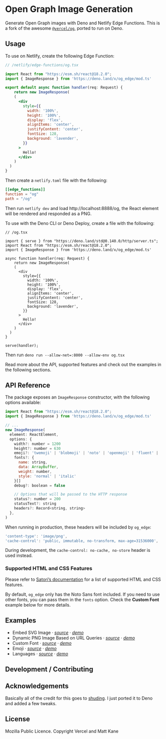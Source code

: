 # Open Graph Image Generation

Generate Open Graph images with Deno and Netlify Edge Functions. This is a fork
of the awesome [`@vercel/og`](https://www.npmjs.com/package/@vercel/og), ported to run on Deno.

## Usage

To use on Netlify, create the following Edge Function:

```jsx
// /netlify/edge-functions/og.tsx

import React from "https://esm.sh/react@18.2.0";
import { ImageResponse } from 'https://deno.land/x/og_edge/mod.ts'

export default async function handler(req: Request) {
    return new ImageResponse(
    (
      <div
        style={{
          width: '100%',
          height: '100%',
          display: 'flex',
          alignItems: 'center',
          justifyContent: 'center',
          fontSize: 128,
          background: 'lavender',
        }}
      >
        Hello!
      </div>
    )
  )
}
```

Then create a `netlify.toml` file with the following:

```toml
[[edge_functions]]
function = "og"
path = "/og"
```

Then run `netlify dev` and load http://localhost:8888/og, the React element will be
rendered and responded as a PNG.

To use with the Deno CLI or Deno Deploy, create a file with the following:

```tsx
// /og.tsx

import { serve } from "https://deno.land/std@0.140.0/http/server.ts";
import React from "https://esm.sh/react@18.2.0";
import { ImageResponse } from 'https://deno.land/x/og_edge/mod.ts'

async function handler(req: Request) {
    return new ImageResponse(
    (
      <div
        style={{
          width: '100%',
          height: '100%',
          display: 'flex',
          alignItems: 'center',
          justifyContent: 'center',
          fontSize: 128,
          background: 'lavender',
        }}
      >
        Hello!
      </div>
    )
  )
}

serve(handler);

```
Then run `deno run --allow-net=:8000 --allow-env og.tsx` 


Read more about the API, supported features and check out the examples in the
following sections.

## API Reference

The package exposes an `ImageResponse` constructor, with the following options
available:

```jsx
import React from "https://esm.sh/react@18.2.0";
import { ImageResponse } from 'https://deno.land/x/og_edge/mod.ts'

// ...
new ImageResponse(
  element: ReactElement,
  options: {
    width?: number = 1200
    height?: number = 630
    emoji?: 'twemoji' | 'blobmoji' | 'noto' | 'openmoji' | 'fluent' | 'fluentFlat' = 'twemoji',
    fonts?: {
      name: string,
      data: ArrayBuffer,
      weight: number,
      style: 'normal' | 'italic'
    }[]
    debug?: boolean = false

    // Options that will be passed to the HTTP response
    status?: number = 200
    statusText?: string
    headers?: Record<string, string>
  },
)
```

When running in production, these headers will be included by `og_edge`:

```jsx
'content-type': 'image/png',
'cache-control': 'public, immutable, no-transform, max-age=31536000',
```

During development, the `cache-control: no-cache, no-store` header is used
instead.

### Supported HTML and CSS Features

Please refer to
[Satori’s documentation](https://github.com/vercel/satori#documentation) for a
list of supported HTML and CSS features.

By default, `og_edge` only has the Noto Sans font included. If you need to
use other fonts, you can pass them in the `fonts` option. Check the **Custom
Font** example below for more details.

## Examples

- Embed SVG Image · [_source_](/netlify/edge-functions/image-svg.tsx) ·
  [_demo_](https://og-examples.netlify.app/api/image-svg)
- Dynamic PNG Image Based on URL Queries ·
  [_source_](/netlify/edge-functions/dynamic-image.tsx) ·
  [_demo_](https://og-examples.netlify.app/api/dynamic-image?username=ascorbic)
- Custom Font · [_source_](/netlify/edge-functions/custom-font.tsx) ·
  [_demo_](https://og-examples.netlify.app/api/custom-font)
- Emoji · [_source_](/netlify/edge-functions/emoji.tsx) ·
  [_demo_](https://og-examples.netlify.app/api/emoji)
- Languages · [_source_](/netlify/edge-functions/language.tsx) ·
  [_demo_](https://og-examples.netlify.app/api/language)

## Development / Contributing


## Acknowledgements

Basically all of the credit for this goes to [shuding](https://github.com/shuding). I just ported it to Deno and added a few tweaks.

## License
Mozilla Public Licence. Copyright Vercel and Matt Kane